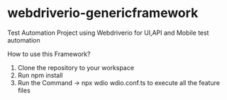 # webdriverio-genericframework
Test Automation Project using Webdriverio for UI,API and Mobile test automation

How to use this Framework?
1. Clone the repository to your workspace
2. Run npm install
3. Run the Command -> npx wdio wdio.conf.ts to execute all the feature files
